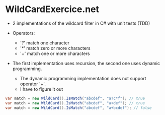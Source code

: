 # WildCardExercice.net

* 2 implementations of the wildcard filter in C# with unit tests (TDD)
* Operators:
	- '?' match one character
	- '*' match zero or more characters
	- '+' match one or more characters

* The first implementation uses recursion, the second one uses dynamic programming.

	- The dynamic programming implementation does not support operator '+'.
	- I have to figure it out

```cs
var match = new WildCard().IsMatch("abcdef", "a?c*f"); // true
var match = new WildCard().IsMatch("abcdef", "a+def"); // true
var match = new WildCard().IsMatch("abcdef", "a+bcdef"); // false
```
